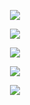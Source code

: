 <!-- dynamic typing effect 打字特效 -->
<p align="center">
  <img
    src="https://readme-typing-svg.demolab.com?font=Fira+Code&pause=1000&color=FFC83D&center=true&vCenter=true&width=435&lines=Hey%2CI'm+ABing!;%F0%9F%91%8FNice+to+see+you!"
  />
</p>

<!-- Metrics GitHub 信息统计 -->
<p align="center">
  <img
    src="https://metrics.lecoq.io/AAABingBing?template=classic&isocalendar=1&habits=1&base=header%2C%20activity%2C%20community%2C%20repositories%2C%20metadata&base.indepth=false&base.hireable=false&base.skip=false&isocalendar=false&isocalendar.duration=full-year&habits=false&habits.from=200&habits.days=14&habits.facts=true&habits.charts=false&habits.charts.type=classic&habits.trim=false&habits.languages.limit=8&habits.languages.threshold=0%25&config.timezone=Asia%2FShanghai"
  />
</p>

<!-- github-readme-streak-stats 连续提交代码天数记录 -->
<p align="center">
  <img src="https://streak-stats.demolab.com/?user=AAABingBing&theme=merko" />
</p>

<!-- Github Profile Trophy 资料奖杯 -->
<p align="center">
  <img src="https://github-profile-trophy.vercel.app/?username=AAABingBing&row=1&theme=juicyfresh&rank=-?&column=4&margin-w=20" />
</p>

<!-- GitHub 活动统计图 -->
<p align="center">
  <img src="https://github-readme-activity-graph.vercel.app/graph?username=AAABingBing&theme=react-dark" />
</p>
